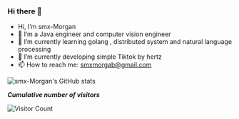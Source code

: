 ### Hi there 👋


-  Hi, I’m smx-Morgan
- 🔭 I’m a Java engineer and computer vision engineer
- 🌱 I’m currently learning golang , distributed system and natural language processing
- 👯 I’m currently developing simple Tiktok by hertz
- 📫 How to reach me: smxmorgab@gmail.com


![smx-Morgan's GitHub stats](https://github-readme-stats.vercel.app/api?username=smx-Morgan&show_icons=true&theme=tokyonight)

***Cumulative number of visitors***

![Visitor Count](https://profile-counter.glitch.me/smx-Morgan/count.svg)


